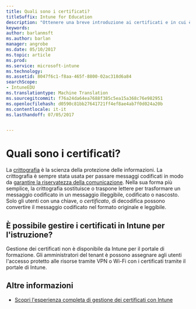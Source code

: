 ```yaml
---
title: Quali sono i certificati?
titleSuffix: Intune for Education
description: "Ottenere una breve introduzione ai certificati e in cui è necessario passare a gestirli."
keywords: 
author: barlanmsft
ms.author: barlan
manager: angrobe
ms.date: 05/10/2017
ms.topic: article
ms.prod: 
ms.service: microsoft-intune
ms.technology: 
ms.assetid: 8047f6c1-f8aa-465f-8800-02ac318d6a84
searchScope:
- IntuneEDU
ms.translationtype: Machine Translation
ms.sourcegitcommit: f76a24da64ea7688f385c5ea15a368c76e982951
ms.openlocfilehash: d0590c81bb27641721ff4ef8ae4ab7f0d024a20b
ms.contentlocale: it-it
ms.lasthandoff: 07/05/2017


---
```


# <a name="what-are-certificates"></a>Quali sono i certificati?

La [crittografia](https://technet.microsoft.com/library/cc962030.aspx) è la scienza della protezione delle informazioni. La crittografia è sempre stata usata per passare messaggi codificati in modo da [garantire la riservatezza della comunicazione](https://technet.microsoft.com/library/cc962019.aspx). Nella sua forma più semplice, la crittografia sostituisce o traspone lettere per trasformare un messaggio codificato in un messaggio illeggibile, codificato o nascosto. Solo gli utenti con una chiave, o _certificato_, di decodifica possono convertire il messaggio codificato nel formato originale e leggibile.

## <a name="can-i-manage-certificates-in-intune-for-education"></a>È possibile gestire i certificati in Intune per l'istruzione?

Gestione dei certificati non è disponibile da Intune per il portale di formazione. Gli amministratori del tenant è possono assegnare agli utenti l'accesso protetto alle risorse tramite VPN o Wi-Fi con i certificati tramite il portale di Intune.

## <a name="find-out-more"></a>Altre informazioni

- [Scopri l'esperienza completa di gestione dei certificati con Intune](https://docs.microsoft.com/intune/deploy-use/secure-resource-access-with-certificate-profiles)

